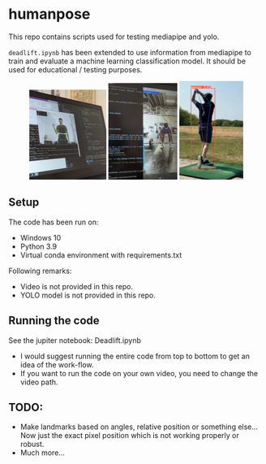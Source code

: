 # humanpose
This repo contains scripts used for testing mediapipe and yolo.

`deadlift.ipynb` has been extended to use information from mediapipe to train and evaluate a machine learning classification model.
It should be used for educational / testing purposes.

<p align="center">
  <img src="assets/HPE_test_curls.png" width="30%" />
  <img src="assets/HPE_test_dl.png" width="27%" />
  <img src="assets/HPE_test_golf.png" width="25%" />
</p>

## Setup
The code has been run on:
- Windows 10
- Python 3.9
- Virtual conda environment with requirements.txt

Following remarks:
- Video is not provided in this repo.
- YOLO model is not provided in this repo.

## Running the code
See the jupiter notebook: Deadlift.ipynb
- I would suggest running the entire code from top to bottom to get an idea of the work-flow.
- If you want to run the code on your own video, you need to change the video path.


## TODO:
- Make landmarks based on angles, relative position or something else... Now just the exact pixel position which is not working properly or robust.
- Much more...

